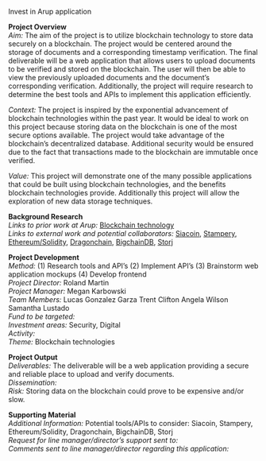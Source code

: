 Invest in Arup application

**Project Overview**  
*Aim:*
The aim of the project is to utilize blockchain technology to store data securely on a blockchain. The project would be centered around the storage of documents and a corresponding timestamp verification. The final deliverable will be a web application that allows users to upload documents to be verified and stored on the blockchain. The user will then be able to view the previously uploaded documents and the document’s corresponding verification. Additionally, the project will require research to determine the best tools and APIs to implement this application efficiently.  

*Context:*
The project is inspired by the exponential advancement of blockchain technologies within the past year. It would be ideal to work on this project because storing data on the blockchain is one of the most secure options available. The project would take advantage of the blockchain’s decentralized database. Additional security would be ensured due to the fact that transactions made to the blockchain are immutable once verified.  

*Value:*
This project will demonstrate one of the many possible applications that could be built using blockchain technologies, and the benefits blockchain technologies provide. Additionally this project will allow the exploration of new data storage techniques.  

**Background Research**  
*Links to prior work at Arup:*
[Blockchain technology](http://www.arup.com/blockchain)  
*Links to external work and potential collaborators:*
[Siacoin](https://sia.tech/), [Stampery](https://stampery.com/), [Ethereum/Solidity](https://www.ethereum.org/), [Dragonchain](https://dragonchain.com/), [BigchainDB](https://www.bigchaindb.com/), [Storj](https://storj.io/index.html)

**Project Development**  
*Method:*
(1) Research tools and API’s (2) Implement API’s (3) Brainstorm web application mockups (4) Develop frontend  
*Project Director:* Roland Martin  
*Project Manager:* Megan Karbowski  
*Team Members:* Lucas Gonzalez Garza Trent Clifton Angela Wilson Samantha Lustado  
*Fund to be targeted:*  
*Investment areas:* Security, Digital  
*Activity:*  
*Theme:* Blockchain technologies  

**Project Output**  
*Deliverables:*
The deliverable will be a web application providing a secure and reliable place to upload and verify documents.  
*Dissemination:*  
*Risk:*
Storing data on the blockchain could prove to be expensive and/or slow.  

**Supporting Material**  
*Additional Information:*
Potential tools/APIs to consider: Siacoin, Stampery, Ethereum/Solidity, Dragonchain, BigchainDB, Storj  
*Request for line manager/director’s support sent to:*  
*Comments sent to line manager/director regarding this application:*  
